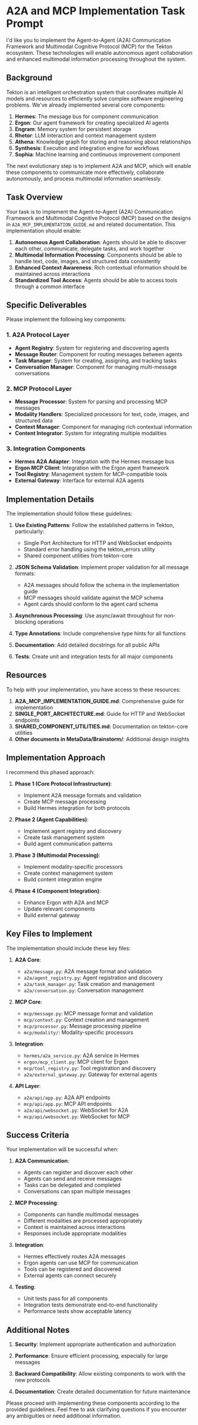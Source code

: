 # A2A and MCP Implementation Task Prompt

I'd like you to implement the Agent-to-Agent (A2A) Communication Framework and Multimodal Cognitive Protocol (MCP) for the Tekton ecosystem. These technologies will enable autonomous agent collaboration and enhanced multimodal information processing throughout the system.

## Background

Tekton is an intelligent orchestration system that coordinates multiple AI models and resources to efficiently solve complex software engineering problems. We've already implemented several core components:

1. **Hermes**: The message bus for component communication
2. **Ergon**: Our agent framework for creating specialized AI agents
3. **Engram**: Memory system for persistent storage
4. **Rhetor**: LLM interaction and context management system
5. **Athena**: Knowledge graph for storing and reasoning about relationships
6. **Synthesis**: Execution and integration engine for workflows
7. **Sophia**: Machine learning and continuous improvement component

The next evolutionary step is to implement A2A and MCP, which will enable these components to communicate more effectively, collaborate autonomously, and process multimodal information seamlessly.

## Task Overview

Your task is to implement the Agent-to-Agent (A2A) Communication Framework and Multimodal Cognitive Protocol (MCP) based on the designs in `A2A_MCP_IMPLEMENTATION_GUIDE.md` and related documentation. This implementation should enable:

1. **Autonomous Agent Collaboration**: Agents should be able to discover each other, communicate, delegate tasks, and work together
2. **Multimodal Information Processing**: Components should be able to handle text, code, images, and structured data consistently
3. **Enhanced Context Awareness**: Rich contextual information should be maintained across interactions
4. **Standardized Tool Access**: Agents should be able to access tools through a common interface

## Specific Deliverables

Please implement the following key components:

### 1. A2A Protocol Layer

- **Agent Registry**: System for registering and discovering agents
- **Message Router**: Component for routing messages between agents
- **Task Manager**: System for creating, assigning, and tracking tasks
- **Conversation Manager**: Component for managing multi-message conversations

### 2. MCP Protocol Layer

- **Message Processor**: System for parsing and processing MCP messages
- **Modality Handlers**: Specialized processors for text, code, images, and structured data
- **Context Manager**: Component for managing rich contextual information
- **Content Integrator**: System for integrating multiple modalities

### 3. Integration Components

- **Hermes A2A Adapter**: Integration with the Hermes message bus
- **Ergon MCP Client**: Integration with the Ergon agent framework
- **Tool Registry**: Management system for MCP-compatible tools
- **External Gateway**: Interface for external A2A agents

## Implementation Details

The implementation should follow these guidelines:

1. **Use Existing Patterns**: Follow the established patterns in Tekton, particularly:
   - Single Port Architecture for HTTP and WebSocket endpoints
   - Standard error handling using the tekton_errors utility
   - Shared component utilities from tekton-core

2. **JSON Schema Validation**: Implement proper validation for all message formats:
   - A2A messages should follow the schema in the implementation guide
   - MCP messages should validate against the MCP schema
   - Agent cards should conform to the agent card schema

3. **Asynchronous Processing**: Use async/await throughout for non-blocking operations

4. **Type Annotations**: Include comprehensive type hints for all functions

5. **Documentation**: Add detailed docstrings for all public APIs

6. **Tests**: Create unit and integration tests for all major components

## Resources

To help with your implementation, you have access to these resources:

1. **A2A_MCP_IMPLEMENTATION_GUIDE.md**: Comprehensive guide for implementation
2. **SINGLE_PORT_ARCHITECTURE.md**: Guide for HTTP and WebSocket endpoints
3. **SHARED_COMPONENT_UTILITIES.md**: Documentation on tekton-core utilities
4. **Other documents in MetaData/Brainstorm/**: Additional design insights

## Implementation Approach

I recommend this phased approach:

1. **Phase 1 (Core Protocol Infrastructure)**:
   - Implement A2A message formats and validation
   - Create MCP message processing
   - Build Hermes integration for both protocols

2. **Phase 2 (Agent Capabilities)**:
   - Implement agent registry and discovery
   - Create task management system
   - Build agent communication patterns

3. **Phase 3 (Multimodal Processing)**:
   - Implement modality-specific processors
   - Create context management system
   - Build content integration engine

4. **Phase 4 (Component Integration)**:
   - Enhance Ergon with A2A and MCP
   - Update relevant components
   - Build external gateway

## Key Files to Implement

The implementation should include these key files:

1. **A2A Core**:
   - `a2a/message.py`: A2A message format and validation
   - `a2a/agent_registry.py`: Agent registration and discovery
   - `a2a/task_manager.py`: Task creation and management
   - `a2a/conversation.py`: Conversation management

2. **MCP Core**:
   - `mcp/message.py`: MCP message format and validation
   - `mcp/context.py`: Context creation and management
   - `mcp/processor.py`: Message processing pipeline
   - `mcp/modality/`: Modality-specific processors

3. **Integration**:
   - `hermes/a2a_service.py`: A2A service in Hermes
   - `ergon/mcp_client.py`: MCP client for Ergon
   - `mcp/tool_registry.py`: Tool registration and discovery
   - `a2a/external_gateway.py`: Gateway for external agents

4. **API Layer**:
   - `a2a/api/app.py`: A2A API endpoints
   - `mcp/api/app.py`: MCP API endpoints
   - `a2a/api/websocket.py`: WebSocket for A2A
   - `mcp/api/websocket.py`: WebSocket for MCP

## Success Criteria

Your implementation will be successful when:

1. **A2A Communication**:
   - Agents can register and discover each other
   - Agents can send and receive messages
   - Tasks can be delegated and completed
   - Conversations can span multiple messages

2. **MCP Processing**:
   - Components can handle multimodal messages
   - Different modalities are processed appropriately
   - Context is maintained across interactions
   - Responses include appropriate modalities

3. **Integration**:
   - Hermes effectively routes A2A messages
   - Ergon agents can use MCP for communication
   - Tools can be registered and discovered
   - External agents can connect securely

4. **Testing**:
   - Unit tests pass for all components
   - Integration tests demonstrate end-to-end functionality
   - Performance tests show acceptable latency

## Additional Notes

1. **Security**: Implement appropriate authentication and authorization

2. **Performance**: Ensure efficient processing, especially for large messages

3. **Backward Compatibility**: Allow existing components to work with the new protocols

4. **Documentation**: Create detailed documentation for future maintenance

Please proceed with implementing these components according to the provided guidelines. Feel free to ask clarifying questions if you encounter any ambiguities or need additional information.